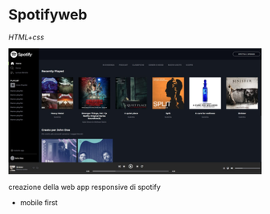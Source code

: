 # Spotifyweb

_HTML+css_

<img src="https://github.com/CaldatoLuca/html-css-spotifyweb/raw/main/readme-img-1.jpeg">

creazione della web app responsive di spotify

- mobile first
